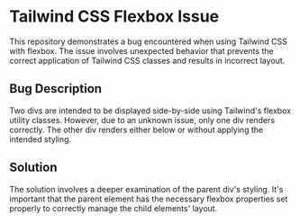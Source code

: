 # Tailwind CSS Flexbox Issue
This repository demonstrates a bug encountered when using Tailwind CSS with flexbox.  The issue involves unexpected behavior that prevents the correct application of Tailwind CSS classes and results in incorrect layout.

## Bug Description
Two divs are intended to be displayed side-by-side using Tailwind's flexbox utility classes. However, due to an unknown issue, only one div renders correctly. The other div renders either below or without applying the intended styling.

## Solution
The solution involves a deeper examination of the parent div's styling.  It's important that the parent element has the necessary flexbox properties set properly to correctly manage the child elements' layout.